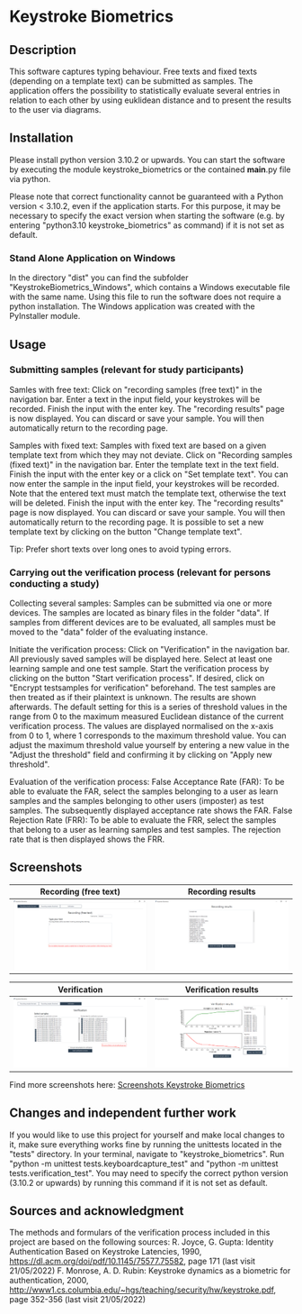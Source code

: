 # Keystroke Biometrics

## Description

This software captures typing behaviour. Free texts and fixed texts (depending on a template text) can be submitted as samples. The application offers the possibility to statistically evaluate several entries in relation to each other by using euklidean distance and to present the results to the user via diagrams.

## Installation

Please install python version 3.10.2 or upwards. You can start the software by executing the module keystroke_biometrics or the contained __main__.py file via python.

Please note that correct functionality cannot be guaranteed with a Python version < 3.10.2, even if the application starts. For this purpose, it may be necessary to specify the exact version when starting the software (e.g. by entering "python3.10 keystroke_biometrics" as command) if it is not set as default.

### Stand Alone Application on Windows

In the directory "dist" you can find the subfolder "KeystrokeBiometrics_Windows", which contains a Windows executable file with the same name. Using this file to run the software does not require a python installation. The Windows application was created with the PyInstaller module. 

## Usage

### Submitting samples (relevant for study participants)

Samles with free text:
Click on "recording samples (free text)" in the navigation bar. Enter a text in the input field, your keystrokes will be recorded. Finish the input with the enter key. The "recording results" page is now displayed. You can discard or save your sample. You will then automatically return to the recording page.

Samples with fixed text:
Samples with fixed text are based on a given template text from which they may not deviate. Click on "Recording samples (fixed text)" in the navigation bar. Enter the template text in the text field. Finish the input with the enter key or a click on "Set template text". You can now enter the sample in the input field, your keystrokes will be recorded. Note that the entered text must match the template text, otherwise the text will be deleted. Finish the input with the enter key. The "recording results" page is now displayed. You can discard or save your sample. You will then automatically return to the recording page. It is possible to set a new template text by clicking on the button "Change template text".

Tip: Prefer short texts over long ones to avoid typing errors.

### Carrying out the verification process (relevant for persons conducting a study)

Collecting several samples:
Samples can be submitted via one or more devices. The samples are located as binary files in the folder "data". If samples from different devices are to be evaluated, all samples must be moved to the "data" folder of the evaluating instance.

Initiate the verification process:
Click on "Verification" in the navigation bar. All previously saved samples will be displayed here. Select at least one learning sample and one test sample. Start the verification process by clicking on the button "Start verification process". If desired, click on "Encrypt testsamples for verification" beforehand. The test samples are then treated as if their plaintext is unknown. The results are shown afterwards. The default setting for this is a series of threshold values in the range from 0 to the maximum measured Euclidean distance of the current verification process. The values are displayed normalised on the x-axis from 0 to 1, where 1 corresponds to the maximum threshold value. You can adjust the maximum threshold value yourself by entering a new value in the "Adjust the threshold" field and confirming it by clicking on "Apply new threshold".

Evaluation of the verification process:
False Acceptance Rate (FAR): To be able to evaluate the FAR, select the samples belonging to a user as learn samples and the samples belonging to other users (imposter) as test samples. The subsequently displayed acceptance rate shows the FAR.
False Rejection Rate (FRR): To be able to evaluate the FRR, select the samples that belong to a user as learning samples and test samples. The rejection rate that is then displayed shows the FRR.

## Screenshots

Recording (free text)                                   | Recording results
------------------------------------------------------- | -------------------------------------------------------
![image](/screenshots/recording_free_text.png?raw=true) | ![image](/screenshots/recording_results.png?raw=true)

Verification                                            | Verification results
------------------------------------------------------- | -------------------------------------------------------
![image](/screenshots/verification.png?raw=true)        | ![image](/screenshots/verification_results.png?raw=true)

Find more screenshots here: [Screenshots Keystroke Biometrics](screenshots/)

## Changes and independent further work

If you would like to use this project for yourself and make local changes to it, make sure everything works fine by running the unittests located in the "tests" directory. In your terminal, navigate to "keystroke_biometrics". Run "python -m unittest tests.keyboardcapture_test" and "python -m unittest tests.verification_test". You may need to specify the correct python version (3.10.2 or upwards) by running this command if it is not set as default.

## Sources and acknowledgment

The methods and formulars of the verification process included in this project are based on the following sources:
R. Joyce, G. Gupta: Identity Authentication Based on Keystroke Latencies, 1990, https://dl.acm.org/doi/pdf/10.1145/75577.75582, page 171 (last visit 21/05/2022)
F. Monrose, A. D. Rubin: Keystroke dynamics as a biometric for authentication, 2000, http://www1.cs.columbia.edu/~hgs/teaching/security/hw/keystroke.pdf, page 352-356 (last visit 21/05/2022)

